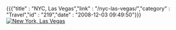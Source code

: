 {{{"title" : "NYC, Las Vegas","link" : "/nyc-las-vegas/","category" : "Travel","id" : "219","date" : "2008-12-03 09:49:50"}}}
[![New York, Las Vegas](/img/upload/marsnyc-300x225.jpg "NYC")](/img/upload/marsnyc.jpg)